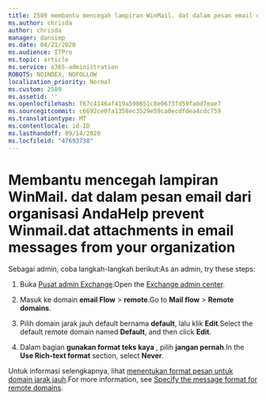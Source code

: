 ```yaml
---
title: 2589 membantu mencegah lampiran WinMail. dat dalam pesan email dari organisasi Anda
ms.author: chrisda
author: chrisda
manager: dansimp
ms.date: 04/21/2020
ms.audience: ITPro
ms.topic: article
ms.service: o365-administration
ROBOTS: NOINDEX, NOFOLLOW
localization_priority: Normal
ms.custom: 2589
ms.assetid: ''
ms.openlocfilehash: f67c4146af419a590651c8e0673fd59fabd7eae7
ms.sourcegitcommit: c6692ce0fa1358ec3529e59ca0ecdfdea4cdc759
ms.translationtype: MT
ms.contentlocale: id-ID
ms.lasthandoff: 09/14/2020
ms.locfileid: "47693738"
---
```

# <a name="help-prevent-winmaildat-attachments-in-email-messages-from-your-organization"></a><span data-ttu-id="21337-102">Membantu mencegah lampiran WinMail. dat dalam pesan email dari organisasi Anda</span><span class="sxs-lookup"><span data-stu-id="21337-102">Help prevent Winmail.dat attachments in email messages from your organization</span></span>

<span data-ttu-id="21337-103">Sebagai admin, coba langkah-langkah berikut:</span><span class="sxs-lookup"><span data-stu-id="21337-103">As an admin, try these steps:</span></span>

1. <span data-ttu-id="21337-104">Buka [Pusat admin Exchange](https://outlook.office365.com/ecp/).</span><span class="sxs-lookup"><span data-stu-id="21337-104">Open the [Exchange admin center](https://outlook.office365.com/ecp/).</span></span>

2. <span data-ttu-id="21337-105">Masuk ke domain **email Flow**  >  **remote**.</span><span class="sxs-lookup"><span data-stu-id="21337-105">Go to **Mail flow** > **Remote domains**.</span></span>

3. <span data-ttu-id="21337-106">Pilih domain jarak jauh default bernama **default**, lalu klik **Edit**.</span><span class="sxs-lookup"><span data-stu-id="21337-106">Select the default remote domain named **Default**, and then click **Edit**.</span></span>

4. <span data-ttu-id="21337-107">Dalam bagian **gunakan format teks kaya** , pilih **jangan pernah**.</span><span class="sxs-lookup"><span data-stu-id="21337-107">In the **Use Rich-text format** section, select **Never**.</span></span>

<span data-ttu-id="21337-108">Untuk informasi selengkapnya, lihat [menentukan format pesan untuk domain jarak jauh](https://docs.microsoft.com/Exchange/mail-flow-best-practices/remote-domains/remote-domains#specifying-message-format).</span><span class="sxs-lookup"><span data-stu-id="21337-108">For more information, see [Specify the message format for remote domains](https://docs.microsoft.com/Exchange/mail-flow-best-practices/remote-domains/remote-domains#specifying-message-format).</span></span>
